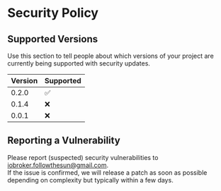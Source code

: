 # Security Policy

## Supported Versions

Use this section to tell people about which versions of your project are
currently being supported with security updates.

| Version | Supported          |
| ------- | ------------------ |
| 0.2.0   | :white_check_mark: |
| 0.1.4   | :x: |
| 0.0.1   | :x:                |

## Reporting a Vulnerability

Please report (suspected) security vulnerabilities to iobroker.followthesun@gmail.com.  
If the issue is confirmed, we will release a patch as soon as possible depending on complexity but typically within a few days.
